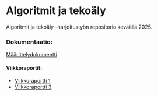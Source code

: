 # Algoritmit ja tekoäly

Algoritmit ja tekoäly -harjoitustyön repositorio keväällä 2025.

### Dokumentaatio:

[Määrittelydokumentti](https://github.com/isa-srs/algolabra2025/blob/main/dokumentaatio/maarittelydokumentti.md)

#### Viikkoraportit:

- [Viikkoraportti 1](https://github.com/isa-srs/algolabra2025/blob/main/dokumentaatio/viikkoraportit/viikkoraportti_1.md)
- [Viikkoraportti 3](https://github.com/isa-srs/algolabra2025/blob/main/dokumentaatio/viikkoraportit/viikkoraportti_3.md)
